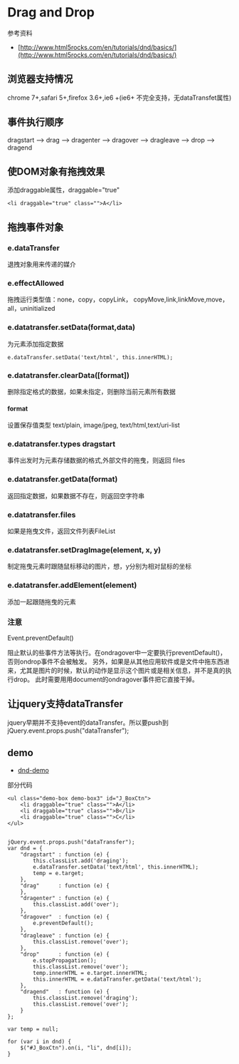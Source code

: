 # Drag and Drop

参考资料

* [http://www.html5rocks.com/en/tutorials/dnd/basics/](http://www.html5rocks.com/en/tutorials/dnd/basics/)

## 浏览器支持情况

   chrome 7+,safari 5+,firefox 3.6+,ie6 +(ie6+ 不完全支持，无dataTransfet属性)

## 事件执行顺序

   dragstart --> drag --> dragenter --> dragover --> dragleave --> drop --> dragend

## 使DOM对象有拖拽效果

添加draggable属性，draggable="true"

    <li draggable="true" class="">A</li>

## 拖拽事件对象

### e.dataTransfer

退拽对象用来传递的媒介

### e.effectAllowed

拖拽运行类型值：none，copy，copyLink， copyMove,link,linkMove,move，all，uninitialized

### e.datatransfer.setData(format,data)

为元素添加指定数据

    e.dataTransfer.setData('text/html', this.innerHTML);

### e.datatransfer.clearData([format])

删除指定格式的数据，如果未指定，则删除当前元素所有数据

####  format

设置保存值类型 text/plain, image/jpeg, text/html,text/uri-list

### e.datatransfer.types dragstart

事件出发时为元素存储数据的格式,外部文件的拖曳，则返回 files


### e.datatransfer.getData(format)

返回指定数据，如果数据不存在，则返回空字符串

### e.datatransfer.files

如果是拖曳文件，返回文件列表FileList

### e.datatransfer.setDragImage(element, x, y)

制定拖曳元素时跟随鼠标移动的图片，想，y分别为相对鼠标的坐标

### e.datatransfer.addElement(element)

添加一起跟随拖曳的元素


### 注意

Event.preventDefault()

阻止默认的些事件方法等执行。在ondragover中一定要执行preventDefault()，否则ondrop事件不会被触发。
另外，如果是从其他应用软件或是文件中拖东西进来，尤其是图片的时候，默认的动作是显示这个图片或是相关信息，并不是真的执行drop。
此时需要用用document的ondragover事件把它直接干掉。

## 让jquery支持dataTransfer

   jquery早期并不支持event的dataTransfer。所以要push到 jQuery.event.props.push("dataTransfer");

## demo

* [dnd-demo](/demo/dnd-demo.html)

部分代码

    <ul class="demo-box demo-box3" id="J_BoxCtn">
        <li draggable="true" class="">A</li>
        <li draggable="true" class="">B</li>
        <li draggable="true" class="">C</li>
    </ul>


    jQuery.event.props.push("dataTransfer");
    var dnd = {
        "dragstart" : function (e) {
            this.classList.add('draging');
            e.dataTransfer.setData('text/html', this.innerHTML);
            temp = e.target;
        },
        "drag"      : function (e) {
        },
        "dragenter" : function (e) {
            this.classList.add('over');
        },
        "dragover"  : function (e) {
            e.preventDefault();
        },
        "dragleave" : function (e) {
            this.classList.remove('over');
        },
        "drop"      : function (e) {
            e.stopPropagation();
            this.classList.remove('over');
            temp.innerHTML = e.target.innerHTML;
            this.innerHTML = e.dataTransfer.getData('text/html');
        },
        "dragend"   : function (e) {
            this.classList.remove('draging');
            this.classList.remove('over');
        }
    };

    var temp = null;

    for (var i in dnd) {
        $("#J_BoxCtn").on(i, "li", dnd[i]);
    }